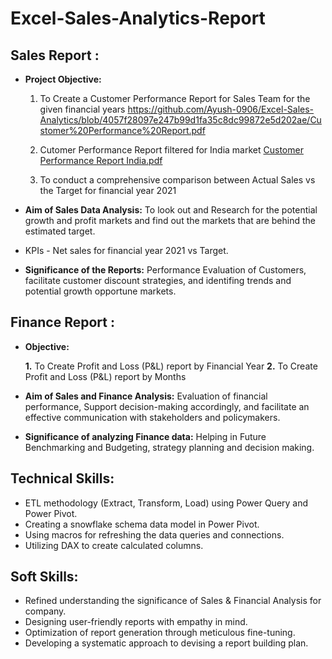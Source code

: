 # Excel-Sales-Analytics-Report
## Sales Report :


- **Project Objective:** 

    1. To Create a Customer Performance Report for Sales Team for the given financial years https://github.com/Ayush-0906/Excel-Sales-Analytics/blob/4057f28097e247b99d1fa35c8dc99872e5d202ae/Customer%20Performance%20Report.pdf
    
    2. Cutomer Performance Report filtered for India market [Customer Performance Report India.pdf](https://github.com/Ayush-0906/Excel-Sales-Analytics/blob/f994cafd528c2d4ac439550e671300a2bab15bce/Customer%20Performance%20Report%20India.pdf)

    3. To conduct a comprehensive comparison between Actual Sales vs the Target for financial year 2021 

- **Aim of Sales Data Analysis:** To look out and Research for the potential growth and profit markets and find out the markets that are behind the estimated target.

- KPIs - Net sales for financial year 2021 vs Target.

- **Significance of the Reports:** Performance Evaluation of Customers, facilitate customer discount strategies, and identifing trends and potential growth opportune markets.


## Finance Report :

- **Objective:** 

    **1.** To Create Profit and Loss (P&L) report by Financial Year 
   **2.** To Create Profit and Loss (P&L) report by Months 

- **Aim of Sales and Finance Analysis:** Evaluation of financial performance, Support decision-making accordingly, and facilitate an effective communication with stakeholders and policymakers.

- **Significance of analyzing Finance data:** Helping in Future Benchmarking and Budgeting, strategy planning and decision making.


## Technical Skills:
- ETL methodology (Extract, Transform, Load) using Power Query and Power Pivot.
- Creating a snowflake schema data model in Power Pivot.
- Using macros for refreshing the data queries and connections.
- Utilizing DAX to create calculated columns.

## Soft Skills:
- Refined understanding the significance of Sales & Financial Analysis for company.
- Designing user-friendly reports with empathy in mind.
- Optimization of report generation through meticulous fine-tuning.
- Developing a systematic approach to devising a report building plan.

